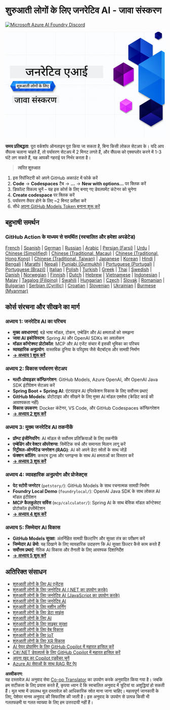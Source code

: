 <!--
CO_OP_TRANSLATOR_METADATA:
{
  "original_hash": "ff95bb9d60ecd46e1a2215e341062967",
  "translation_date": "2025-07-26T17:29:23+00:00",
  "source_file": "README.md",
  "language_code": "hi"
}
-->
# शुरुआती लोगों के लिए जनरेटिव AI - जावा संस्करण  
[![Microsoft Azure AI Foundry Discord](https://dcbadge.limes.pink/api/server/ByRwuEEgH4)](https://discord.com/invite/ByRwuEEgH4)  

![शुरुआती लोगों के लिए जनरेटिव AI - जावा संस्करण](../../translated_images/beg-genai-series.61edc4a6b2cc54284fa2d70eda26dc0ca2669e26e49655b842ea799cd6e16d2a.hi.png)  

**समय प्रतिबद्धता**: पूरा वर्कशॉप ऑनलाइन पूरा किया जा सकता है, बिना किसी लोकल सेटअप के। यदि आप सैंपल्स चलाना चाहते हैं, तो पर्यावरण सेटअप में 2 मिनट लगते हैं, और सैंपल्स को एक्सप्लोर करने में 1-3 घंटे लग सकते हैं, यह आपकी गहराई पर निर्भर करता है।  

> **त्वरित शुरुआत**  

1. इस रिपॉजिटरी को अपने GitHub अकाउंट में फोर्क करें  
2. **Code** → **Codespaces** टैब → **...** → **New with options...** पर क्लिक करें  
3. डिफॉल्ट विकल्प चुनें – यह इस कोर्स के लिए बनाए गए डेवलपमेंट कंटेनर को चुनेगा  
4. **Create codespace** पर क्लिक करें  
5. पर्यावरण तैयार होने के लिए ~2 मिनट प्रतीक्षा करें  
6. सीधे [अपना GitHub Models Token बनाना शुरू करें](./02-SetupDevEnvironment/README.md#step-2-create-a-github-personal-access-token)  

## बहुभाषी समर्थन  

### GitHub Action के माध्यम से समर्थित (स्वचालित और हमेशा अपडेटेड)  

[French](../fr/README.md) | [Spanish](../es/README.md) | [German](../de/README.md) | [Russian](../ru/README.md) | [Arabic](../ar/README.md) | [Persian (Farsi)](../fa/README.md) | [Urdu](../ur/README.md) | [Chinese (Simplified)](../zh/README.md) | [Chinese (Traditional, Macau)](../mo/README.md) | [Chinese (Traditional, Hong Kong)](../hk/README.md) | [Chinese (Traditional, Taiwan)](../tw/README.md) | [Japanese](../ja/README.md) | [Korean](../ko/README.md) | [Hindi](./README.md) | [Bengali](../bn/README.md) | [Marathi](../mr/README.md) | [Nepali](../ne/README.md) | [Punjabi (Gurmukhi)](../pa/README.md) | [Portuguese (Portugal)](../pt/README.md) | [Portuguese (Brazil)](../br/README.md) | [Italian](../it/README.md) | [Polish](../pl/README.md) | [Turkish](../tr/README.md) | [Greek](../el/README.md) | [Thai](../th/README.md) | [Swedish](../sv/README.md) | [Danish](../da/README.md) | [Norwegian](../no/README.md) | [Finnish](../fi/README.md) | [Dutch](../nl/README.md) | [Hebrew](../he/README.md) | [Vietnamese](../vi/README.md) | [Indonesian](../id/README.md) | [Malay](../ms/README.md) | [Tagalog (Filipino)](../tl/README.md) | [Swahili](../sw/README.md) | [Hungarian](../hu/README.md) | [Czech](../cs/README.md) | [Slovak](../sk/README.md) | [Romanian](../ro/README.md) | [Bulgarian](../bg/README.md) | [Serbian (Cyrillic)](../sr/README.md) | [Croatian](../hr/README.md) | [Slovenian](../sl/README.md) | [Ukrainian](../uk/README.md) | [Burmese (Myanmar)](../my/README.md)  

## कोर्स संरचना और सीखने का मार्ग  

### **अध्याय 1: जनरेटिव AI का परिचय**  
- **मुख्य अवधारणाएं**: बड़े भाषा मॉडल, टोकन, एम्बेडिंग और AI क्षमताओं को समझना  
- **जावा AI इकोसिस्टम**: Spring AI और OpenAI SDKs का अवलोकन  
- **मॉडल कॉन्टेक्स्ट प्रोटोकॉल**: MCP और AI एजेंट संचार में इसकी भूमिका का परिचय  
- **व्यावहारिक अनुप्रयोग**: वास्तविक दुनिया के परिदृश्य जैसे चैटबॉट्स और सामग्री निर्माण  
- **[→ अध्याय 1 शुरू करें](./01-IntroToGenAI/README.md)**  

### **अध्याय 2: विकास पर्यावरण सेटअप**  
- **मल्टी-प्रोवाइडर कॉन्फ़िगरेशन**: GitHub Models, Azure OpenAI, और OpenAI Java SDK इंटीग्रेशन सेटअप करें  
- **Spring Boot + Spring AI**: एंटरप्राइज AI एप्लिकेशन विकास के लिए सर्वोत्तम प्रथाएं  
- **GitHub Models**: प्रोटोटाइप और सीखने के लिए मुफ्त AI मॉडल एक्सेस (क्रेडिट कार्ड की आवश्यकता नहीं)  
- **विकास उपकरण**: Docker कंटेनर, VS Code, और GitHub Codespaces कॉन्फ़िगरेशन  
- **[→ अध्याय 2 शुरू करें](./02-SetupDevEnvironment/README.md)**  

### **अध्याय 3: मुख्य जनरेटिव AI तकनीकें**  
- **प्रॉम्प्ट इंजीनियरिंग**: AI मॉडल से सर्वोत्तम प्रतिक्रियाओं के लिए तकनीकें  
- **एम्बेडिंग और वेक्टर ऑपरेशन्स**: सिमेंटिक सर्च और समानता मिलान लागू करें  
- **रिट्रीवल-ऑगमेंटेड जनरेशन (RAG)**: AI को अपने डेटा स्रोतों के साथ जोड़ें  
- **फंक्शन कॉलिंग**: कस्टम टूल्स और प्लगइन्स के साथ AI क्षमताओं का विस्तार करें  
- **[→ अध्याय 3 शुरू करें](./03-CoreGenerativeAITechniques/README.md)**  

### **अध्याय 4: व्यावहारिक अनुप्रयोग और प्रोजेक्ट्स**  
- **पेट स्टोरी जनरेटर** (`petstory/`): GitHub Models के साथ रचनात्मक सामग्री निर्माण  
- **Foundry Local Demo** (`foundrylocal/`): OpenAI Java SDK के साथ लोकल AI मॉडल इंटीग्रेशन  
- **MCP कैलकुलेटर सर्विस** (`mcp/calculator/`): Spring AI के साथ बेसिक मॉडल कॉन्टेक्स्ट प्रोटोकॉल इंप्लीमेंटेशन  
- **[→ अध्याय 4 शुरू करें](./04-PracticalSamples/README.md)**  

### **अध्याय 5: जिम्मेदार AI विकास**  
- **GitHub Models सुरक्षा**: अंतर्निहित सामग्री फ़िल्टरिंग और सुरक्षा तंत्र का परीक्षण करें  
- **जिम्मेदार AI डेमो**: यह दिखाने के लिए व्यावहारिक उदाहरण कि AI सुरक्षा फ़िल्टर कैसे काम करते हैं  
- **सर्वोत्तम प्रथाएं**: नैतिक AI विकास और तैनाती के लिए आवश्यक दिशानिर्देश  
- **[→ अध्याय 5 शुरू करें](./05-ResponsibleGenAI/README.md)**  

## अतिरिक्त संसाधन  

- [शुरुआती लोगों के लिए AI एजेंट्स](https://github.com/microsoft/ai-agents-for-beginners)  
- [शुरुआती लोगों के लिए जनरेटिव AI (.NET का उपयोग करके)](https://github.com/microsoft/Generative-AI-for-beginners-dotnet)  
- [शुरुआती लोगों के लिए जनरेटिव AI (JavaScript का उपयोग करके)](https://github.com/microsoft/generative-ai-with-javascript)  
- [शुरुआती लोगों के लिए जनरेटिव AI](https://github.com/microsoft/generative-ai-for-beginners)  
- [शुरुआती लोगों के लिए मशीन लर्निंग](https://aka.ms/ml-beginners)  
- [शुरुआती लोगों के लिए डेटा साइंस](https://aka.ms/datascience-beginners)  
- [शुरुआती लोगों के लिए AI](https://aka.ms/ai-beginners)  
- [शुरुआती लोगों के लिए साइबर सुरक्षा](https://github.com/microsoft/Security-101)  
- [शुरुआती लोगों के लिए वेब विकास](https://aka.ms/webdev-beginners)  
- [शुरुआती लोगों के लिए IoT](https://aka.ms/iot-beginners)  
- [शुरुआती लोगों के लिए XR विकास](https://github.com/microsoft/xr-development-for-beginners)  
- [AI पेयर प्रोग्रामिंग के लिए GitHub Copilot में महारत हासिल करें](https://aka.ms/GitHubCopilotAI)  
- [C#/.NET डेवलपर्स के लिए GitHub Copilot में महारत हासिल करें](https://github.com/microsoft/mastering-github-copilot-for-dotnet-csharp-developers)  
- [अपना खुद का Copilot एडवेंचर चुनें](https://github.com/microsoft/CopilotAdventures)  
- [Azure AI सेवाओं के साथ RAG चैट ऐप](https://github.com/Azure-Samples/azure-search-openai-demo-java)  

**अस्वीकरण**:  
यह दस्तावेज़ AI अनुवाद सेवा [Co-op Translator](https://github.com/Azure/co-op-translator) का उपयोग करके अनुवादित किया गया है। जबकि हम सटीकता के लिए प्रयास करते हैं, कृपया ध्यान दें कि स्वचालित अनुवाद में त्रुटियां या अशुद्धियां हो सकती हैं। मूल भाषा में उपलब्ध मूल दस्तावेज़ को आधिकारिक स्रोत माना जाना चाहिए। महत्वपूर्ण जानकारी के लिए, पेशेवर मानव अनुवाद की सिफारिश की जाती है। इस अनुवाद के उपयोग से उत्पन्न किसी भी गलतफहमी या गलत व्याख्या के लिए हम उत्तरदायी नहीं हैं।